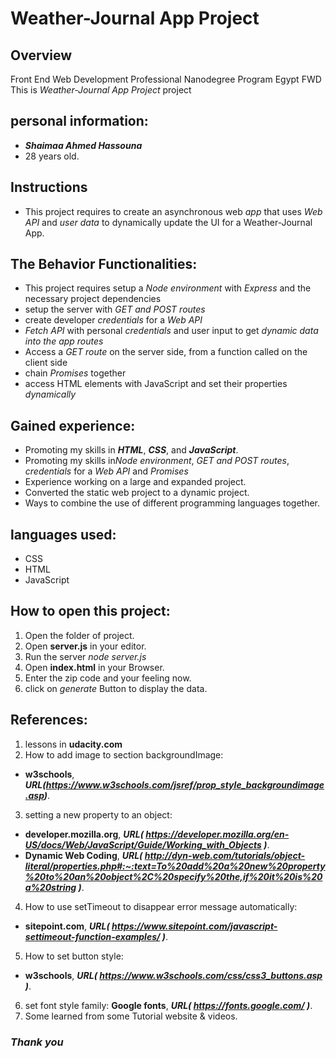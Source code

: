 # Weather-Journal App Project

## Overview
Front End Web Development Professional Nanodegree Program
Egypt FWD
This is *Weather-Journal App Project* project 

## personal information:
 - ***Shaimaa Ahmed Hassouna***
 - 28 years old.

## Instructions
- This project requires to create an asynchronous web *app* that uses *Web API* and *user data* to dynamically update the UI for a Weather-Journal App.

## The Behavior Functionalities:
- This project requires setup a *Node environment* with *Express* and the necessary project dependencies
- setup the server with *GET and POST routes*
- create developer *credentials* for a *Web API*
- *Fetch API* with personal *credentials* and user input to get *dynamic data into the app routes*
- Access a *GET route* on the server side, from a function called on the client side
- chain *Promises* together
- access HTML elements with JavaScript and set their properties *dynamically*

##  Gained experience:
- Promoting my skills in ***HTML***, ***CSS***, and ***JavaScript***.
- Promoting my skills in*Node environment*, *GET and POST routes*, *credentials* for a *Web API* and *Promises*
- Experience working on a large and expanded project.
- Converted the static web project to a dynamic project.
- Ways to combine the use of different programming languages together.

## languages used:
- CSS
- HTML
- JavaScript

## How to open this project:
1. Open the folder of project.
2. Open **server.js** in your editor.
3. Run the server *node server.js*
4. Open **index.html** in your Browser.
5. Enter the zip code and your feeling now.
6. click on *generate* Button to display the data.


## References:
1. lessons in **udacity.com** 
2. How to add image to section backgroundImage: 
- **w3schools**, ***URL(https://www.w3schools.com/jsref/prop_style_backgroundimage.asp)***.
3. setting a new property to an object:
- **developer.mozilla.org**, ***URL( https://developer.mozilla.org/en-US/docs/Web/JavaScript/Guide/Working_with_Objects )***.
- **Dynamic Web Coding**, ***URL( http://dyn-web.com/tutorials/object-literal/properties.php#:~:text=To%20add%20a%20new%20property%20to%20an%20object%2C%20specify%20the,if%20it%20is%20a%20string )***.
4. How to use setTimeout to disappear error message automatically:
- **sitepoint.com**, ***URL( https://www.sitepoint.com/javascript-settimeout-function-examples/ )***.
5. How to set button style: 
- **w3schools**, ***URL( https://www.w3schools.com/css/css3_buttons.asp )***.
6. set font style family:
**Google fonts**, ***URL( https://fonts.google.com/ )***.
7. Some learned from some Tutorial website & videos.


 ### ***Thank you***
